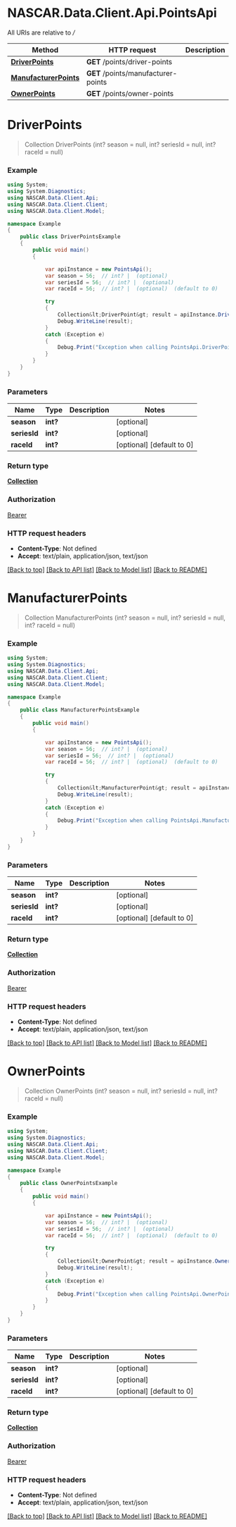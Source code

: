 # NASCAR.Data.Client.Api.PointsApi

All URIs are relative to */*

Method | HTTP request | Description
------------- | ------------- | -------------
[**DriverPoints**](PointsApi.md#driverpoints) | **GET** /points/driver-points | 
[**ManufacturerPoints**](PointsApi.md#manufacturerpoints) | **GET** /points/manufacturer-points | 
[**OwnerPoints**](PointsApi.md#ownerpoints) | **GET** /points/owner-points | 

<a name="driverpoints"></a>
# **DriverPoints**
> Collection<DriverPoint> DriverPoints (int? season = null, int? seriesId = null, int? raceId = null)



### Example
```csharp
using System;
using System.Diagnostics;
using NASCAR.Data.Client.Api;
using NASCAR.Data.Client.Client;
using NASCAR.Data.Client.Model;

namespace Example
{
    public class DriverPointsExample
    {
        public void main()
        {

            var apiInstance = new PointsApi();
            var season = 56;  // int? |  (optional) 
            var seriesId = 56;  // int? |  (optional) 
            var raceId = 56;  // int? |  (optional)  (default to 0)

            try
            {
                Collection&lt;DriverPoint&gt; result = apiInstance.DriverPoints(season, seriesId, raceId);
                Debug.WriteLine(result);
            }
            catch (Exception e)
            {
                Debug.Print("Exception when calling PointsApi.DriverPoints: " + e.Message );
            }
        }
    }
}
```

### Parameters

Name | Type | Description  | Notes
------------- | ------------- | ------------- | -------------
 **season** | **int?**|  | [optional] 
 **seriesId** | **int?**|  | [optional] 
 **raceId** | **int?**|  | [optional] [default to 0]

### Return type

[**Collection<DriverPoint>**](DriverPoint.md)

### Authorization

[Bearer](../README.md#Bearer)

### HTTP request headers

 - **Content-Type**: Not defined
 - **Accept**: text/plain, application/json, text/json

[[Back to top]](#) [[Back to API list]](../README.md#documentation-for-api-endpoints) [[Back to Model list]](../README.md#documentation-for-models) [[Back to README]](../README.md)
<a name="manufacturerpoints"></a>
# **ManufacturerPoints**
> Collection<ManufacturerPoint> ManufacturerPoints (int? season = null, int? seriesId = null, int? raceId = null)



### Example
```csharp
using System;
using System.Diagnostics;
using NASCAR.Data.Client.Api;
using NASCAR.Data.Client.Client;
using NASCAR.Data.Client.Model;

namespace Example
{
    public class ManufacturerPointsExample
    {
        public void main()
        {

            var apiInstance = new PointsApi();
            var season = 56;  // int? |  (optional) 
            var seriesId = 56;  // int? |  (optional) 
            var raceId = 56;  // int? |  (optional)  (default to 0)

            try
            {
                Collection&lt;ManufacturerPoint&gt; result = apiInstance.ManufacturerPoints(season, seriesId, raceId);
                Debug.WriteLine(result);
            }
            catch (Exception e)
            {
                Debug.Print("Exception when calling PointsApi.ManufacturerPoints: " + e.Message );
            }
        }
    }
}
```

### Parameters

Name | Type | Description  | Notes
------------- | ------------- | ------------- | -------------
 **season** | **int?**|  | [optional] 
 **seriesId** | **int?**|  | [optional] 
 **raceId** | **int?**|  | [optional] [default to 0]

### Return type

[**Collection<ManufacturerPoint>**](ManufacturerPoint.md)

### Authorization

[Bearer](../README.md#Bearer)

### HTTP request headers

 - **Content-Type**: Not defined
 - **Accept**: text/plain, application/json, text/json

[[Back to top]](#) [[Back to API list]](../README.md#documentation-for-api-endpoints) [[Back to Model list]](../README.md#documentation-for-models) [[Back to README]](../README.md)
<a name="ownerpoints"></a>
# **OwnerPoints**
> Collection<OwnerPoint> OwnerPoints (int? season = null, int? seriesId = null, int? raceId = null)



### Example
```csharp
using System;
using System.Diagnostics;
using NASCAR.Data.Client.Api;
using NASCAR.Data.Client.Client;
using NASCAR.Data.Client.Model;

namespace Example
{
    public class OwnerPointsExample
    {
        public void main()
        {

            var apiInstance = new PointsApi();
            var season = 56;  // int? |  (optional) 
            var seriesId = 56;  // int? |  (optional) 
            var raceId = 56;  // int? |  (optional)  (default to 0)

            try
            {
                Collection&lt;OwnerPoint&gt; result = apiInstance.OwnerPoints(season, seriesId, raceId);
                Debug.WriteLine(result);
            }
            catch (Exception e)
            {
                Debug.Print("Exception when calling PointsApi.OwnerPoints: " + e.Message );
            }
        }
    }
}
```

### Parameters

Name | Type | Description  | Notes
------------- | ------------- | ------------- | -------------
 **season** | **int?**|  | [optional] 
 **seriesId** | **int?**|  | [optional] 
 **raceId** | **int?**|  | [optional] [default to 0]

### Return type

[**Collection<OwnerPoint>**](OwnerPoint.md)

### Authorization

[Bearer](../README.md#Bearer)

### HTTP request headers

 - **Content-Type**: Not defined
 - **Accept**: text/plain, application/json, text/json

[[Back to top]](#) [[Back to API list]](../README.md#documentation-for-api-endpoints) [[Back to Model list]](../README.md#documentation-for-models) [[Back to README]](../README.md)

